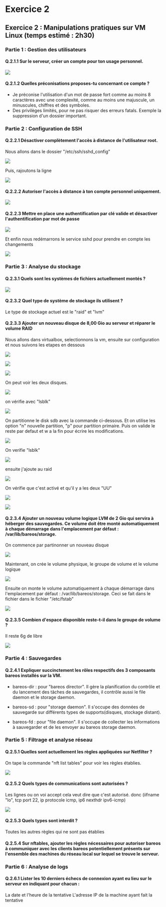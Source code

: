 # Exercice 2

## Exercice 2 : Manipulations pratiques sur VM Linux (temps estimé : 2h30)


### Partie 1 : Gestion des utilisateurs

#### Q.2.1.1 Sur le serveur, créer un compte pour ton usage personnel.

![](https://github.com/Shanks69000/Checkpoint-3/blob/main/Ressources/exo2-part-1/exo2-part-1_1.png)

#### Q.2.1.2 Quelles préconisations proposes-tu concernant ce compte ?

- Je préconise l'utilisation d'un mot de passe fort comme au moins 8 caractères avec une complexité, comme au moins une majuscule, un minuscules, chiffres et des symboles.
- Des privilèges limités, pour ne pas risquer des erreurs fatals. Exemple la suppression d'un dossier important.

### Partie 2 : Configuration de SSH

#### Q.2.2.1 Désactiver complètement l'accès à distance de l'utilisateur root.

Nous allons dans le dossier "/etc/ssh/sshd_config"

![](https://github.com/Shanks69000/Checkpoint-3/blob/main/Ressources/exo2-part-2/exo2-part-2_1.png)

Puis, rajoutons la ligne 

![](https://github.com/Shanks69000/Checkpoint-3/blob/main/Ressources/exo2-part-2/exo2-part-2_2.png)

#### Q.2.2.2 Autoriser l'accès à distance à ton compte personnel uniquement.

![](https://github.com/Shanks69000/Checkpoint-3/blob/main/Ressources/exo2-part-2/exo2-part-2_3.png)

#### Q.2.2.3 Mettre en place une authentification par clé valide et désactiver l'authentification par mot de passe

![](https://github.com/Shanks69000/Checkpoint-3/blob/main/Ressources/exo2-part-2/exo2-part-2_4.png)

Et enfin nous redémarrons le service sshd pour prendre en compte les changements

![](https://github.com/Shanks69000/Checkpoint-3/blob/main/Ressources/exo2-part-2/exo2-part-2_5.png)

### Partie 3 : Analyse du stockage

#### Q.2.3.1 Quels sont les systèmes de fichiers actuellement montés ?



![](https://github.com/Shanks69000/Checkpoint-3/blob/main/Ressources/exo2-part-3/exo2-part-2_1.png)

#### Q.2.3.2 Quel type de système de stockage ils utilisent ?

Le type de stockage actuel est le "raid" et "lvm"

#### Q.2.3.3 Ajouter un nouveau disque de 8,00 Gio au serveur et réparer le volume RAID

Nous allons dans virtualbox, selectionnons la vm, ensuite sur configuration et nous suivons les etapes en dessous

![](https://github.com/Shanks69000/Checkpoint-3/blob/main/Ressources/exo2-part-3/exo2-part-2_2.png)

![](https://github.com/Shanks69000/Checkpoint-3/blob/main/Ressources/exo2-part-3/exo2-part-2_3.png)

![](https://github.com/Shanks69000/Checkpoint-3/blob/main/Ressources/exo2-part-3/exo2-part-2_4.png)

On peut voir les deux disques.

![](https://github.com/Shanks69000/Checkpoint-3/blob/main/Ressources/exo2-part-3/exo2-part-2_5.png)

on vérifie avec "lsblk"

![](https://github.com/Shanks69000/Checkpoint-3/blob/main/Ressources/exo2-part-3/exo2-part-3_6.png)

On partitionne le disk sdb avec la commande ci-dessous. Et on utilise les option "n" nouvelle partition, "p" pour partition primaire. Puis on valide le reste par defaut et w a la fin pour écrire les modifications.

![](https://github.com/Shanks69000/Checkpoint-3/blob/main/Ressources/exo2-part-3/exo2-part-3_7.png)

On verifie "lsblk"

![](https://github.com/Shanks69000/Checkpoint-3/blob/main/Ressources/exo2-part-3/exo2-part-3_8.png)

ensuite j'ajoute  au raid 

![](https://github.com/Shanks69000/Checkpoint-3/blob/main/Ressources/exo2-part-3/exo2-part-3_9.png)

On vérifie que c'est activé et qu'il y a les deux "UU" 

![](https://github.com/Shanks69000/Checkpoint-3/blob/main/Ressources/exo2-part-3/exo2-part-3_11.png)

![](https://github.com/Shanks69000/Checkpoint-3/blob/main/Ressources/exo2-part-3/exo2-part-3_10.png)

#### Q.2.3.4 Ajouter un nouveau volume logique LVM de 2 Gio qui servira à héberger des sauvegardes. Ce volume doit être monté automatiquement à chaque démarrage dans l'emplacement par défaut : /var/lib/bareos/storage.

On commence par partinonner un nouveau disque 

![](https://github.com/Shanks69000/Checkpoint-3/blob/main/Ressources/exo2-part-3/exo2-part-3_13.png)

Maintenant, on crée le volume physique, le groupe de volume et le volume logique

![](https://github.com/Shanks69000/Checkpoint-3/blob/main/Ressources/exo2-part-3/exo2-part-3_14.png)

Ensuite on monte le volume automatiquement à chaque démarrage dans l'emplacement par défaut : /var/lib/bareos/storage. Ceci se fait dans le fichier dans le fichier "/etc/fstab" 

![](https://github.com/Shanks69000/Checkpoint-3/blob/main/Ressources/exo2-part-3/exo2-part-3_15.png)

#### Q.2.3.5 Combien d'espace disponible reste-t-il dans le groupe de volume ?

Il reste 6g de libre

![](https://github.com/Shanks69000/Checkpoint-3/blob/main/Ressources/exo2-part-3/exo2-part-3_16.png)

### Partie 4 : Sauvegardes

#### Q.2.4.1 Expliquer succinctement les rôles respectifs des 3 composants bareos installés sur la VM.

- bareos-dir : pour "bareos director". Il gère la planification du contrôle et du lancement des tâches de sauvegardes, il contrôle aussi le file daemon et le storage daemon.

- bareos-sd : pour "storage daemon". Il s'occupe des données de sauvegarde sur différents types de supports(disques, stockage distant).

- bareos-fd : pour "file daemon". Il s'occupe de collecter les informations à sauvegarder et de les envoyer au bareos storage daemon.

### Partie 5 : Filtrage et analyse réseau

#### Q.2.5.1 Quelles sont actuellement les règles appliquées sur Netfilter ?

On tape la commande "nft list tables" pour voir les règles établies.

![](https://github.com/Shanks69000/Checkpoint-3/blob/main/Ressources/exo2-part-5/exo2-part-5_1.png)

#### Q.2.5.2 Quels types de communications sont autorisées ?

Les lignes ou on voi accept cela veut dire que c'est autorisé. donc (iifname "lo", tcp port 22, ip protocole icmp, ip6 nexthdr ipv6-icmp) 

![](https://github.com/Shanks69000/Checkpoint-3/blob/main/Ressources/exo2-part-5/exo2-part-5_1.png)

#### Q.2.5.3 Quels types sont interdit ?

Toutes les autres règles qui ne sont pas établies

#### Q.2.5.4 Sur nftables, ajouter les règles nécessaires pour autoriser bareos à communiquer avec les clients bareos potentiellement présents sur l'ensemble des machines du réseau local sur lequel se trouve le serveur.

### Partie 6 : Analyse de logs

#### Q.2.6.1 Lister les 10 derniers échecs de connexion ayant eu lieu sur le serveur en indiquant pour chacun :

La date et l'heure de la tentative
L'adresse IP de la machine ayant fait la tentative
